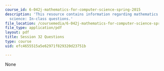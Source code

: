 ```yaml
---
course_id: 6-042j-mathematics-for-computer-science-spring-2015
description: 'This resource contains information regarding mathematics for computer
  science: In-class questions.'
file_location: /coursemedia/6-042j-mathematics-for-computer-science-spring-2015/efc4655515a5e62971f829320d23751b_MIT6_042JS15_cp32.pdf
file_type: application/pdf
layout: pdf
title: Session 32 Questions
type: course
uid: efc4655515a5e62971f829320d23751b

---
```

None